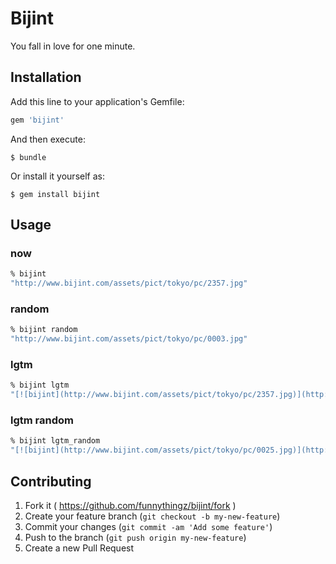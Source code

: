 # Bijint

You fall in love for one minute.

## Installation

Add this line to your application's Gemfile:

```ruby
gem 'bijint'
```

And then execute:

    $ bundle

Or install it yourself as:

    $ gem install bijint

## Usage

### now

```sh
% bijint
"http://www.bijint.com/assets/pict/tokyo/pc/2357.jpg"
```

### random

```sh
% bijint random
"http://www.bijint.com/assets/pict/tokyo/pc/0003.jpg"
```

### lgtm

```sh
% bijint lgtm
"[![bijint](http://www.bijint.com/assets/pict/tokyo/pc/2357.jpg)](http://www.bijint.com/assets/pict/tokyo/pc/2357.jpg)"
```

### lgtm random

```sh
% bijint lgtm_random
"[![bijint](http://www.bijint.com/assets/pict/tokyo/pc/0025.jpg)](http://www.bijint.com/assets/pict/tokyo/pc/0025.jpg)"
```

## Contributing

1. Fork it ( https://github.com/funnythingz/bijint/fork )
2. Create your feature branch (`git checkout -b my-new-feature`)
3. Commit your changes (`git commit -am 'Add some feature'`)
4. Push to the branch (`git push origin my-new-feature`)
5. Create a new Pull Request
